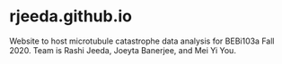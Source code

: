 # rjeeda.github.io
Website to host microtubule catastrophe data analysis for BEBi103a Fall 2020. Team is Rashi Jeeda, Joeyta Banerjee, and Mei Yi You.
